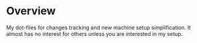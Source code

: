 # Overview

My dot-files for changes tracking and new machine setup simplification.
It almost has no interest for others unless you are interested in my setup.
